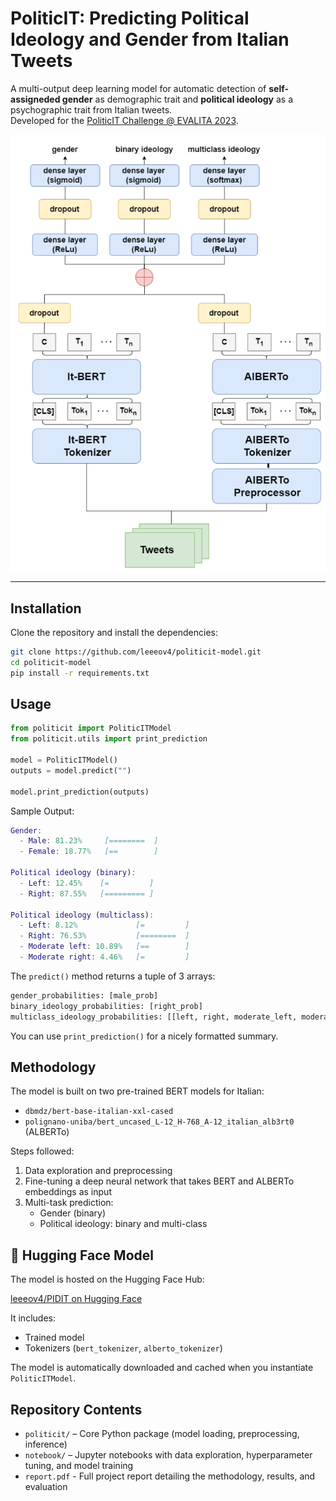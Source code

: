 # PoliticIT: Predicting Political Ideology and Gender from Italian Tweets

A multi-output deep learning model for automatic detection of **self-assigneded gender** as demographic trait and **political ideology** as a psychographic trait from Italian tweets.  
Developed for the [PoliticIT Challenge @ EVALITA 2023](https://evalita.it/campaigns/evalita-2023/tasks/politicit).


![Model Architecture](img/architecture.png)

---

## Installation

Clone the repository and install the dependencies:

```bash
git clone https://github.com/leeeov4/politicit-model.git
cd politicit-model
pip install -r requirements.txt
```


## Usage

```python
from politicit import PoliticITModel
from politicit.utils import print_prediction

model = PoliticITModel()
outputs = model.predict("")

model.print_prediction(outputs)
```

Sample Output:

```matlab
Gender:
  - Male: 81.23%     [========  ]
  - Female: 18.77%   [==        ]

Political ideology (binary):
  - Left: 12.45%    [=         ]
  - Right: 87.55%   [========= ]

Political ideology (multiclass):
  - Left: 8.12%             [=         ]
  - Right: 76.53%           [========  ]
  - Moderate left: 10.89%   [==        ]
  - Moderate right: 4.46%   [=         ]
```

The `predict()` method returns a tuple of 3 arrays:
```python
gender_probabilities: [male_prob]
binary_ideology_probabilities: [right_prob]
multiclass_ideology_probabilities: [[left, right, moderate_left, moderate_right]]
```
You can use `print_prediction()` for a nicely formatted summary.

## Methodology

The model is built on two pre-trained BERT models for Italian:


- `dbmdz/bert-base-italian-xxl-cased`
- `polignano-uniba/bert_uncased_L-12_H-768_A-12_italian_alb3rt0` (ALBERTo)

Steps followed:
1) Data exploration and preprocessing
2) Fine-tuning a deep neural network that takes BERT and ALBERTo embeddings as input
3) Multi-task prediction:
    - Gender (binary)
    - Political ideology: binary and multi-class


## 🤗 Hugging Face Model
The model is hosted on the Hugging Face Hub:

[leeeov4/PIDIT on Hugging Face](https://huggingface.co/leeeov4/PIDIT)

It includes:
- Trained model
- Tokenizers (`bert_tokenizer`, `alberto_tokenizer`)

The model is automatically downloaded and cached when you instantiate `PoliticITModel`.

## Repository Contents
- `politicit/` – Core Python package (model loading, preprocessing, inference)
- `notebook/` – Jupyter notebooks with data exploration, hyperparameter tuning, and model training 
- `report.pdf` - Full project report detailing the methodology, results, and evaluation
